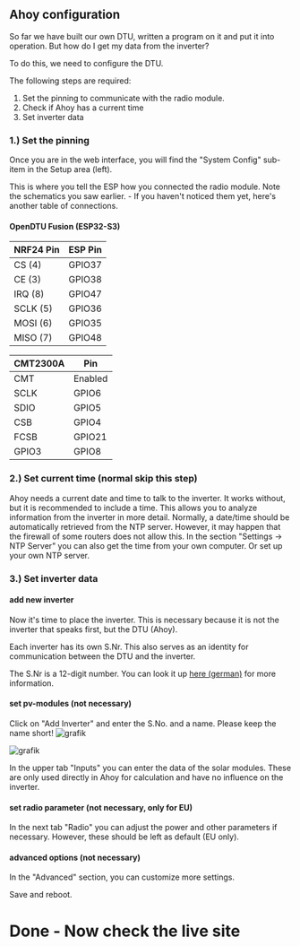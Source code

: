   

## Ahoy configuration

  So far we have built our own DTU, written a program on it and put it into operation.
But how do I get my data from the inverter?

To do this, we need to configure the DTU.

The following steps are required:
1. Set the pinning to communicate with the radio module.
2. Check if Ahoy has a current time
3. Set inverter data

### 1.) Set the pinning
Once you are in the web interface, you will find the "System Config" sub-item in the Setup area (left).

This is where you tell the ESP how you connected the radio module.
Note the schematics you saw earlier. - If you haven't noticed them yet, here's another table of connections.


#### OpenDTU Fusion (ESP32-S3)
| NRF24 Pin | ESP Pin|
|---------| --------|
| CS (4) | GPIO37
| CE (3)| GPIO38
| IRQ (8) | GPIO47
| SCLK (5)| GPIO36
| MOSI (6)| GPIO35
| MISO (7)| GPIO48

| CMT2300A  | Pin |
|---------| --------|
| CMT| Enabled |
| SCLK| GPIO6
| SDIO| GPIO5
| CSB| GPIO4
| FCSB| GPIO21
| GPIO3| GPIO8

### 2.) Set current time (normal skip this step)
Ahoy needs a current date and time to talk to the inverter.
It works without, but it is recommended to include a time. This allows you to analyze information from the inverter in more detail.
Normally, a date/time should be automatically retrieved from the NTP server. However, it may happen that the firewall of some routers does not allow this.
In the section "Settings -> NTP Server" you can also get the time from your own computer. Or set up your own NTP server.

### 3.) Set inverter data

#### add new inverter
Now it's time to place the inverter. This is necessary because it is not the inverter that speaks first, but the DTU (Ahoy).

Each inverter has its own S.Nr. This also serves as an identity for communication between the DTU and the inverter.

The S.Nr is a 12-digit number. You can look it up [here (german)](https://github.com/lumapu/ahoy/wiki/Hardware#wie-ist-die-serien-nummer-der-inverter-aufgebaut) for more information.
#### set pv-modules (not necessary)
Click on "Add Inverter" and enter the S.No. and a name. Please keep the name short!
![grafik](https://github.com/DanielR92/ahoy/assets/25644396/b52a2d5d-513c-4895-848a-01ce129f93c1)

![grafik](https://github.com/DanielR92/ahoy/assets/25644396/b508824f-08a7-4b9c-bc41-29dfee02dced)

In the upper tab "Inputs" you can enter the data of the solar modules. These are only used directly in Ahoy for calculation and have no influence on the inverter.

#### set radio parameter (not necessary, only for EU)
In the next tab "Radio" you can adjust the power and other parameters if necessary. However, these should be left as default (EU only).

#### advanced options (not necessary)
In the "Advanced" section, you can customize more settings.

Save and reboot.
# Done - Now check the live site
